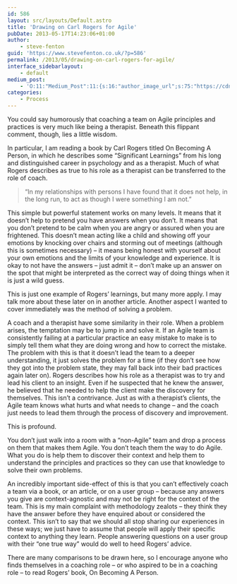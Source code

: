 ```yaml
---
id: 586
layout: src/layouts/Default.astro
title: 'Drawing on Carl Rogers for Agile'
pubDate: 2013-05-17T14:23:06+01:00
author:
    - steve-fenton
guid: 'https://www.stevefenton.co.uk/?p=586'
permalink: /2013/05/drawing-on-carl-rogers-for-agile/
interface_sidebarlayout:
    - default
medium_post:
    - 'O:11:"Medium_Post":11:{s:16:"author_image_url";s:75:"https://cdn-images-1.medium.com/fit/c/400/400/1*eXkhfEuF41g5W_xnc_ydLA.jpeg";s:10:"author_url";s:38:"https://medium.com/@steve.fenton.co.uk";s:11:"byline_name";N;s:12:"byline_email";N;s:10:"cross_link";s:3:"yes";s:2:"id";s:12:"bce5d8b6157b";s:21:"follower_notification";s:3:"yes";s:7:"license";s:19:"all-rights-reserved";s:14:"publication_id";s:2:"-1";s:6:"status";s:5:"draft";s:3:"url";s:51:"https://medium.com/@steve.fenton.co.uk/bce5d8b6157b";}'
categories:
    - Process
---
```


You could say humorously that coaching a team on Agile principles and practices is very much like being a therapist. Beneath this flippant comment, though, lies a little wisdom.

In particular, I am reading a book by Carl Rogers titled On Becoming A Person, in which he describes some “Significant Learnings” from his long and distinguished career in psychology and as a therapist. Much of what Rogers describes as true to his role as a therapist can be transferred to the role of coach.

> “In my relationships with persons I have found that it does not help, in the long run, to act as though I were something I am not.”

This simple but powerful statement works on many levels. It means that it doesn’t help to pretend you have answers when you don’t. It means that you don’t pretend to be calm when you are angry or assured when you are frightened. This doesn’t mean acting like a child and showing off your emotions by knocking over chairs and storming out of meetings (although this is sometimes necessary) – it means being honest with yourself about your own emotions and the limits of your knowledge and experience. It is okay to not have the answers – just admit it – don’t make up an answer on the spot that might be interpreted as the correct way of doing things when it is just a wild guess.

This is just one example of Rogers’ learnings, but many more apply. I may talk more about these later on in another article. Another aspect I wanted to cover immediately was the method of solving a problem.

A coach and a therapist have some similarity in their role. When a problem arises, the temptation may be to jump in and solve it. If an Agile team is consistently failing at a particular practice an easy mistake to make is to simply tell them what they are doing wrong and how to correct the mistake. The problem with this is that it doesn’t lead the team to a deeper understanding, it just solves the problem for a time (if they don’t see how they got into the problem state, they may fall back into their bad practices again later on). Rogers describes how his role as a therapist was to try and lead his client to an insight. Even if he suspected that he knew the answer, he believed that he needed to help the client make the discovery for themselves. This isn’t a contrivance. Just as with a therapist’s clients, the Agile team knows what hurts and what needs to change – and the coach just needs to lead them through the process of discovery and improvement.

This is profound.

You don’t just walk into a room with a “non-Agile” team and drop a process on them that makes them Agile. You don’t teach them the way to do Agile. What you do is help them to discover their context and help them to understand the principles and practices so they can use that knowledge to solve their own problems.

An incredibly important side-effect of this is that you can’t effectively coach a team via a book, or an article, or on a user group – because any answers you give are context-agnostic and may not be right for the context of the team. This is my main complaint with methodology zealots – they think they have the answer before they have enquired about or considered the context. This isn’t to say that we should all stop sharing our experiences in these ways; we just have to assume that people will apply their specific context to anything they learn. People answering questions on a user group with their “one true way” would do well to heed Rogers’ advice.

There are many comparisons to be drawn here, so I encourage anyone who finds themselves in a coaching role – or who aspired to be in a coaching role – to read Rogers’ book, On Becoming A Person.